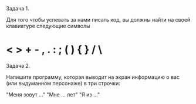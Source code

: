 Задача 1.

Для того чтобы успевать за нами писать код, вы должны найти на своей клавиатуре следующие символы

#  <  >  +  - ,  .  :  ; (  ) {  }  /  \
Задача 2.

Напишите программу, которая выводит на экран информацию о вас (или выдуманном персонаже) в три строчки:

"Меня зовут ..."
"Мне ... лет"
"Я из ..."